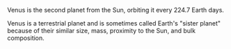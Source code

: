 Venus is the second planet from the Sun, orbiting it every 224.7 Earth days.

Venus is a terrestrial planet and is sometimes called Earth's "sister planet" because of their similar size, mass, proximity to the Sun, and bulk composition.